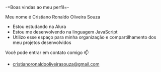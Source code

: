 -=Boas vindas ao meu perfil=-

Meu nome é Cristiano Ronaldo Oliveira Souza

- Estou estudando na Alura
- Estou me desenvolvendo na linguagem JavaScript
- Utilizo esse espaço para minha organização e compartilhamento dos meu projetos desenvolvidos

Você pode entrar em contato comigo 📫

- cristianoronaldooliveirasouza@gmail.com
